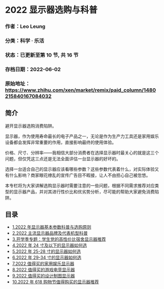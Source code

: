 # 2022 显示器选购与科普

### 作者：Leo Leung

### 分类：科学 · 乐活

### 状态：已更新至第 10 节, 共 16 节

### 存档日期：2022-06-02

### 原始地址：https://www.zhihu.com/xen/market/remix/paid_column/1480215840167084032


## 简介
避开显示器选购消费陷阱。


显示器，作为使用寿命最长的电子产品之一，无论是作为生产力工具还是家用娱乐设备都会发挥非常重要的作用，直接影响最终的使用体验。


价格、尺寸、分辨率——我相信大部分消费者在选择显示器时最关心的就是这三个问题，但仅凭这三点还是无法全面评估一台显示器的好坏的。


选择一台适合自己的显示器应该看哪些参数？这些参数代表着什么，对实际体验又有什么影响？商家眼花缭乱的宣传广告目不暇接，让人不由担心自己被忽悠。


本专栏将为大家讲解选购显示器时需要注意的一些问题，根据不同需求推荐对应类型的显示器产品，并对其进行性价比和优劣势分析，尽可能的帮助大家避免消费陷阱。




## 目录
- [1.2022 年显示器基本参数科普与选购原则](1.2022%20年显示器基本参数科普与选购原则.md)
- [2.2022 主流显示器品牌及代表机型科普](2.2022%20主流显示器品牌及代表机型科普.md)
- [3.开学季专题：学生党的高性价比宿舍显示器推荐](3.开学季专题：学生党的高性价比宿舍显示器推荐.md)
- [4.2022 年 24 寸及以下的显示器如何选](4.2022%20年%2024%20寸及以下的显示器如何选.md)
- [5.2022 年 25-28 寸的显示器如何选](5.2022%20年%2025-28%20寸的显示器如何选.md)
- [6.2022 年 29-34 寸的显示器如何选](6.2022%20年%2029-34%20寸的显示器如何选.md)
- [7.2022 值得买的家用娱乐显示器](7.2022%20值得买的家用娱乐显示器.md)
- [8.2022 值得买的游戏电竞显示器](8.2022%20值得买的游戏电竞显示器.md)
- [9.2022 值得买的设计制图显示器](9.2022%20值得买的设计制图显示器.md)
- [10.2022 年 618 购物节值得购买的显示器推荐](10.2022%20年%20618%20购物节值得购买的显示器推荐.md)<!-- 2022-05-30 09:43 -->
